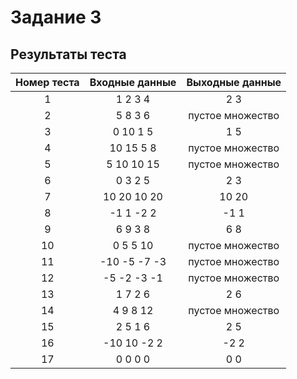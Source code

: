 # Задание 3

## Результаты теста

| Номер теста | Входные данные | Выходные данные |
|:------------:|:---------------:|:----------------:|
|      1       |     1 2 3 4     |       2 3        |
|      2       |     5 8 3 6     |   пустое множество   |
|      3       |    0 10 1 5    |       1 5        |
|      4       |     10 15 5 8   |   пустое множество   |
|      5       |      5 10 10 15  |   пустое множество   |
|      6       |     0 3 2 5     |       2 3        |
|      7       |    10 20 10 20   |     10 20       |
|      8       |    -1 1 -2 2    |     -1 1        |
|      9       |    6 9 3 8    |       6 8        |
|      10      |     0 5 5 10    |   пустое множество   |
|      11      |    -10 -5 -7 -3  |   пустое множество   |
|      12      |   -5 -2 -3 -1   |   пустое множество   |
|      13      |    1 7 2 6     |       2 6        |
|      14      |    4 9 8 12     |   пустое множество   |
|      15      |    2 5 1 6     |       2 5        |
|      16      |   -10 10 -2 2   |     -2 2        |
|      17      |     0 0 0 0     |       0 0        | 